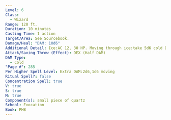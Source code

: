 ```yaml
---
Level: 6
Class:
  - Wizard
Range: 120 ft.
Duration: 10 minutes
Casting Time: 1 action
Target/Area: See Sourcebook.
Damage/Heal: "DAM: 10d6"
Additional Detail: Ice:AC 12, 30 HP. Moving through ice:take 5d6 cold DAM or CON save for half.
Attack/Saving Throw (Effect): DEX (Half DAM)
DAM Type:
  - Cold
"Page #": 285
Per Higher Spell Level: Extra DAM:2d6,1d6 moving
Ritual Spell?: false
Concentration Spell: true
V: true
S: true
M: true
Component(s): small piece of quartz
School: Evocation
Book: PHB
---
```

